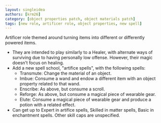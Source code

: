 ```yaml
---
layout: singleidea
authors: [krm26]
category: [object properties patch, object materials patch]
tags: [new role, artificer role, object properties, new spell]
---
```

Artificer role themed around turning items into different or differently powered
items.
* They are intended to play similarly to a Healer, with alternate ways of
  surviving due to having personally low offense. However, their magic doesn't
  focus on healing.
* Add a new spell school, "artifice spells", with the following spells:
  * Transmute: Change the material of an object.
  * Imbue: Consume a wand and endow a different item with an object property
    related to that wand.
  * Enscribe: As above, but consume a scroll.
  * Reforge: As above, but consume a magical piece of wearable gear.
  * Elute: Consume a magical piece of wearable gear and produce a potion with a related
    effect.
* Can get up to Expert in artifice spells, Skilled in matter spells, Basic in
  enchantment spells. Other skill caps are unspecified.
